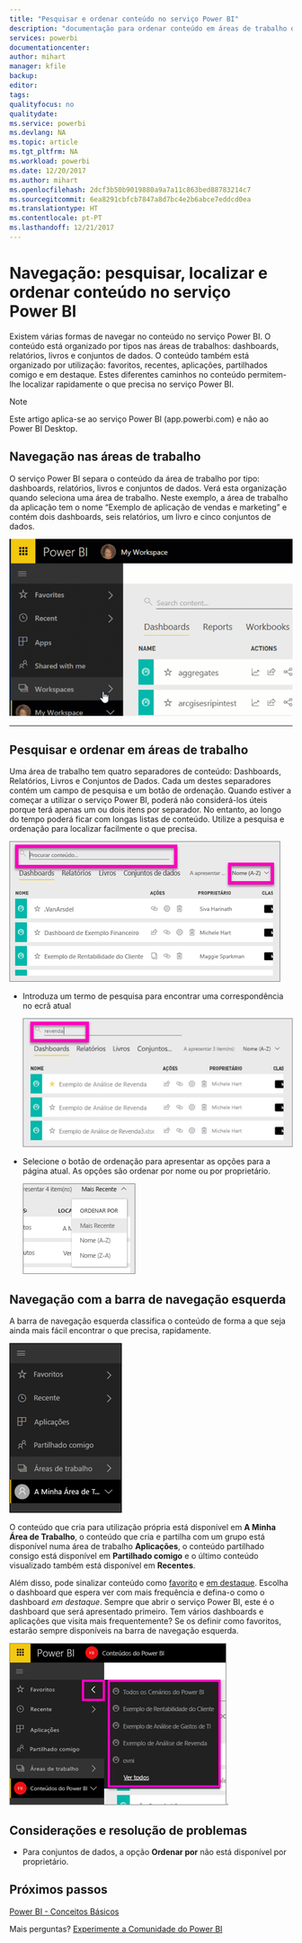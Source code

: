 ```yaml
---
title: "Pesquisar e ordenar conteúdo no serviço Power BI"
description: "documentação para ordenar conteúdo em áreas de trabalho do Power BI"
services: powerbi
documentationcenter: 
author: mihart
manager: kfile
backup: 
editor: 
tags: 
qualityfocus: no
qualitydate: 
ms.service: powerbi
ms.devlang: NA
ms.topic: article
ms.tgt_pltfrm: NA
ms.workload: powerbi
ms.date: 12/20/2017
ms.author: mihart
ms.openlocfilehash: 2dcf3b50b9019880a9a7a11c863bed88783214c7
ms.sourcegitcommit: 6ea8291cbfcb7847a8d7bc4e2b6abce7eddcd0ea
ms.translationtype: HT
ms.contentlocale: pt-PT
ms.lasthandoff: 12/21/2017
---
```

# <a name="navigation-searching-finding-and-sorting-content-in-power-bi-service"></a>Navegação: pesquisar, localizar e ordenar conteúdo no serviço Power BI
Existem várias formas de navegar no conteúdo no serviço Power BI. O conteúdo está organizado por tipos nas áreas de trabalhos: dashboards, relatórios, livros e conjuntos de dados.  O conteúdo também está organizado por utilização: favoritos, recentes, aplicações, partilhados comigo e em destaque. Estes diferentes caminhos no conteúdo permitem-lhe localizar rapidamente o que precisa no serviço Power BI.  

>[!NOTE] 
>Este artigo aplica-se ao serviço Power BI (app.powerbi.com) e não ao Power BI Desktop.

## <a name="navigation-within-workspaces"></a>Navegação nas áreas de trabalho

O serviço Power BI separa o conteúdo da área de trabalho por tipo: dashboards, relatórios, livros e conjuntos de dados. Verá esta organização quando seleciona uma área de trabalho. Neste exemplo, a área de trabalho da aplicação tem o nome “Exemplo de aplicação de vendas e marketing” e contém dois dashboards, seis relatórios, um livro e cinco conjuntos de dados.

![](media/service-navigation-search-filter-sort/workspaces.gif)

________________________________________

## <a name="searching-and-sorting-in-workspaces"></a>Pesquisar e ordenar em áreas de trabalho
Uma área de trabalho tem quatro separadores de conteúdo: Dashboards, Relatórios, Livros e Conjuntos de Dados.  Cada um destes separadores contém um campo de pesquisa e um botão de ordenação.  Quando estiver a começar a utilizar o serviço Power BI, poderá não considerá-los úteis porque terá apenas um ou dois itens por separador.  No entanto, ao longo do tempo poderá ficar com longas listas de conteúdo.  Utilize a pesquisa e ordenação para localizar facilmente o que precisa.

![](media/service-navigation-search-filter-sort/power-bi-search-sort2.png)

* Introduza um termo de pesquisa para encontrar uma correspondência no ecrã atual
  
   ![](media/service-navigation-search-filter-sort/power-bi-search2.png)
* Selecione o botão de ordenação para apresentar as opções para a página atual. As opções são ordenar por nome ou por proprietário.
  
   ![](media/service-navigation-search-filter-sort/power-bi-sort-alpha.png)

## <a name="navigation-using-the-left-navbar"></a>Navegação com a barra de navegação esquerda
A barra de navegação esquerda classifica o conteúdo de forma a que seja ainda mais fácil encontrar o que precisa, rapidamente.  

![](media/service-navigation-search-filter-sort/power-bi-newnav.png)



O conteúdo que cria para utilização própria está disponível em **A Minha Área de Trabalho**, o conteúdo que cria e partilha com um grupo está disponível numa área de trabalho **Aplicações**, o conteúdo partilhado consigo está disponível em **Partilhado comigo** e o último conteúdo visualizado também está disponível em **Recentes**.

Além disso, pode sinalizar conteúdo como [favorito](service-dashboard-favorite.md) e [em destaque](service-dashboard-featured.md). Escolha o dashboard que espera ver com mais frequência e defina-o como o dashboard *em destaque*. Sempre que abrir o serviço Power BI, este é o dashboard que será apresentado primeiro. Tem vários dashboards e aplicações que visita mais frequentemente? Se os definir como favoritos, estarão sempre disponíveis na barra de navegação esquerda.

![](media/service-navigation-search-filter-sort/power-bi-favorite-flyout.png).


## <a name="considerations-and-troubleshooting"></a>Considerações e resolução de problemas
* Para conjuntos de dados, a opção **Ordenar por** não está disponível por proprietário.

## <a name="next-steps"></a>Próximos passos
[Power BI - Conceitos Básicos](service-basic-concepts.md)

Mais perguntas? [Experimente a Comunidade do Power BI](http://community.powerbi.com/)